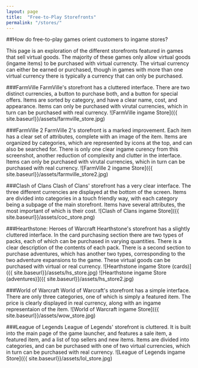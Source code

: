 ```yaml
---
layout: page
title:  "Free-to-Play Storefronts"
permalink: "/stores/"
---
```

##How do free-to-play games orient customers to ingame stores?

This page is an exploration of the different storefronts featured in games that sell virtual goods. The majority of these games only allow virtual goods (ingame items) to be purchased with virtual currencty. The virtual currency can either be earned or purchased, though in games with more than one virtual currency there is typically a currency that can only be purchased.

###FarmVille
FarmVille's storefront has a cluttered interface. There are two distinct currencies, a button to purchase both, and a button for special offers. Items are sorted by category, and have a clear name, cost, and appearance. Items can only be purchased with virutal currencies, which in turn can be purchased with real currency.
![FarmVille ingame Store]({{ site.baseurl}}/assets/farmville_store.jpg)

###FarmVille 2
FarmVille 2's storefront is a marked improvement. Each item has a clear set of attributes, complete with an image of the item. Items are organized by categories, which are represented by icons at the top, and can also be searched for. There is only one clear ingame curency from this screenshot, another reduction of complexity and clutter in the interface. Items can only be purchased with virutal currencies, which in turn can be purchased with real currency.
![FarmVille 2 ingame Store]({{ site.baseurl}}/assets/farmville_store2.jpg)

###Clash of Clans
Clash of Clans' storefront has a very clear interface. The three different currencies are displayed at the bottom of the screen. Items are divided into categories in a touch friendly way, with each category being a subpage of the main storefront. Items have several attributes, the most important of which is their cost.
![Clash of Clans ingame Store]({{ site.baseurl}}/assets/coc_store.png)

###Hearthstone: Heroes of Warcraft
Hearthstone's storefront has a slightly cluttered interface. In the card purchasing section there are two types of packs, each of which can be purchased in varying quantities. There is a clear description of the contents of each pack. There is a second section to purchase adventures, which has another two types, corresponding to the two adventure expansions to the game.
These virtual goods can be purchased with virtual or real currency.
![Hearthstone ingame Store (cards)]({{ site.baseurl}}/assets/hs_store.jpg)
![Hearthstone ingame Store (adventures)]({{ site.baseurl}}/assets/hs_store2.jpg)

###World of Warcraft
World of Warcraft's storefront has a simple interface. There are only three categories, one of which is simply a featured item. The price is clearly displayed in real currency, along with an ingame representaion of the item.
![World of Warcraft ingame Store]({{ site.baseurl}}/assets/wow_store.jpg)

###League of Legends
League of Legends' storefront is cluttered. It is built into the main page of the game launcher, and features a sale item, a featured item, and a list of top sellers and new items. Items are divided into categories, and can be purchased with one of two virtual currencies, which in turn can be purchased with real currency.
![League of Legends ingame Store]({{ site.baseurl}}/assets/lol_store.jpg)
